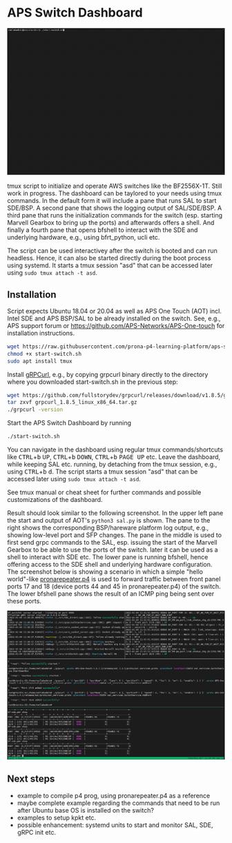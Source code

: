 # APS Switch Dashboard

![APS Switch Dashboard GIF screen capture](images/aps-switch-dashboard-small.gif)

tmux script to initialize and operate AWS switches like the BF2556X-1T. Still work in progress. The dashboard can be taylored to your needs using tmux commands. In the default form it will include a pane that runs SAL to start SDE/BSP. A second pane that shows the logging output of SAL/SDE/BSP. A third pane that runs the initialization commands for the switch (esp. starting Marvell Gearbox to bring up the ports) and afterwards offers a shell. And finally a fourth pane that opens bfshell to interact with the SDE and underlying hardware, e.g., using bfrt_python, ucli etc.

The script can be used interactivey after the switch is booted and can run headless. Hence, it can also be started directly during the boot process using systemd. It starts a tmux session "asd" that can be accessed later using `sudo tmux attach -t asd`.

## Installation

Script expects Ubuntu 18.04 or 20.04 as well as APS One Touch (AOT) incl. Intel SDE and APS BSP/SAL to be already installed on the switch. See, e.g., APS support forum or https://github.com/APS-Networks/APS-One-touch for installation instructions.

```sh
wget https://raw.githubusercontent.com/prona-p4-learning-platform/aps-switch-dashboard/master/start-switch.sh
chmod +x start-switch.sh
sudo apt install tmux
```

Install [gRPCurl](https://github.com/fullstorydev/grpcurl), e.g., by copying grpcurl binary directly to the directory where you downloaded start-switch.sh in the previous step:

```sh
wget https://github.com/fullstorydev/grpcurl/releases/download/v1.8.5/grpcurl_1.8.5_linux_x86_64.tar.gz
tar zxvf grpcurl_1.8.5_linux_x86_64.tar.gz
./grpcurl -version
```

Start the APS Switch Dashboard by running

```sh
./start-switch.sh
```

You can navigate in the dashboard using regular tmux commands/shortcuts like <kbd>CTRL</kbd>+<kbd>b</kbd> <kbd>UP</kbd>, <kbd>CTRL</kbd>+<kbd>b</kbd> <kbd>DOWN</kbd>, <kbd>CTRL</kbd>+<kbd>b</kbd> <kbd>PAGE UP</kbd> etc. Leave the dashboard, while keeping SAL etc. running, by detaching from the tmux session, e.g., using <kbd>CTRL</kbd>+<kbd>b</kbd> <kbd>d</kbd>. The script starts a tmux session "asd" that can be accessed later using `sudo tmux attach -t asd`.

See tmux manual or cheat sheet for further commands and possible customizations of the dashboard. 

Result should look similar to the following screenshot. In the upper left pane the start and output of AOT's `python3 sal.py` is shown. The pane to the right shows the corresponding BSP/hareware platform log output, e.g., showing low-level port and SFP changes. The pane in the middle is used to first send grpc commands to the SAL, esp. issuing the start of the Marvell Gearbox to be able to use the ports of the switch. later it can be used as a shell to interact with SDE etc. The lower pane is running bfshell, hence offering access to the SDE shell and underlying hardware configuration. The screenshot below is showing a scenario in which a simple "hello world"-like [pronarepeater.p4](https://github.com/prona-p4-learning-platform/p4-boilerplate/tree/main/Example1-Repeater) is used to forward traffic between front panel ports 17 and 18 (device ports 44 and 45 in pronarepeater.p4) of the switch. The lower bfshell pane shows the result of an ICMP ping being sent over these ports.

![APS Switch Dashboard screenshot](images/asd-screenshot.png)

## Next steps

* example to compile p4 prog, using pronarepeater.p4 as a reference
* maybe complete example regarding the commands that need to be run after Ubuntu base OS is installed on the switch?
* examples to setup kpkt etc.
* possible enhancement: systemd units to start and monitor SAL, SDE, gRPC init etc.